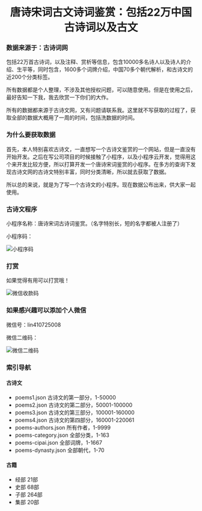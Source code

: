 # <center>唐诗宋词古文诗词鉴赏：包括22万中国古诗词以及古文</center>

### 数据来源于：古诗词网  
包括22万首古诗词，以及注释、赏析等信息，包含10000多名诗人以及诗人的介绍、生平等，同时包含，1600多个词牌介绍，中国70多个朝代解析，和古诗文的近200个分类标签。  

所有数据都是个人整理，不涉及其他授权问题，可以随意使用。但是在使用之后，最好告知一下我，我去欣赏一下你们的大作。

所有的数据都来源于古诗文网，又有问题请联系我。这里就不写获取的过程了，获取全部的数据大概用了一周的时间，包括洗数据的时间。

### 为什么要获取数据
首先，本人特别喜欢古诗文，一直想写一个古诗文鉴赏的一个网站，但是一直没有开始开发。之后在写公司项目的时候接触了小程序，以及小程序云开发，觉得用这个来开发比较方便，所以打算开发一个唐诗宋词鉴赏的小程序。在多方的查询下发现古诗文网的古诗文特别丰富，同时分类清晰，所以就去获取了数据。

所以总的来说，就是为了写一个古诗文的小程序。现在数据公布出来，供大家一起使用。

### 古诗文程序

小程序名称：唐诗宋词古诗词鉴赏。（名字特别长，短的名字都被人注册了）  

小程序码：  

![小程序码](https://raw.githubusercontent.com/yxcs/poems-db/master/mini-qrcode.png)


### 打赏

如果觉得有用可以打赏哦！

![微信收款码](https://raw.githubusercontent.com/yxcs/poems-db/master/WechatIMG204.jpeg)
### 如果感兴趣可以添加个人微信

微信号：lin410725008  

微信二维码：  

![微信二维码](https://raw.githubusercontent.com/yxcs/poems-db/master/wx-qrcode.jpg)

### 索引导航

#### 古诗文

- poems1.json 古诗文的第一部分，1-50000
- poems2.json 古诗文的第二部分，50001-100000
- poems3.json 古诗文的第三部分，100001-160000
- poems4.json 古诗文的第四部分，160001-220061
- poems-authors.json 所有作者，1-9999
- poems-category.json 全部分类，1-163
- poems-cipai.json 全部词牌，1-1667
- poems-dynasty.json 全部朝代，1-70

#### 古籍

- 经部 21部
- 史部 68部
- 子部 264部
- 集部 20部
